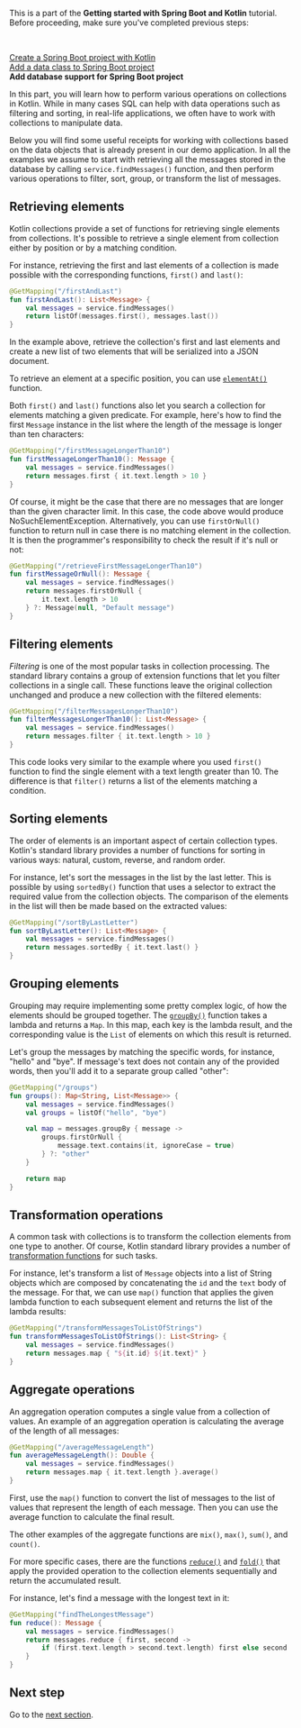 [//]: # (title: Work with collections in Spring Boot project)

<tldr>
    <p>This is a part of the <strong>Getting started with Spring Boot and Kotlin</strong> tutorial. Before proceeding, make sure you've completed previous steps:</p><br/>
    <p><a href="jvm-create-project-with-spring-boot.md">Create a Spring Boot project with Kotlin</a><br/><a href="jvm-spring-boot-add-data-class.md">Add a data class to Spring Boot project</a><br/><strong>Add database support for Spring Boot project</strong><br/></p>
</tldr>

In this part, you will learn how to perform various operations on collections in Kotlin.
While in many cases SQL can help with data operations such as filtering and sorting, in real-life applications, we often have to work with collections to manipulate data.

Below you will find some useful receipts for working with collections based on the data objects that is already present in our demo application.
In all the examples we assume to start with retrieving all the messages stored in the database by calling `service.findMessages()` function, and then perform various operations to filter, sort, group, or transform the list of messages.

## Retrieving elements

Kotlin collections provide a set of functions for retrieving single elements from collections.
It's possible to retrieve a single element from collection either by position or by a matching condition.

For instance, retrieving the first and last elements of a collection is made possible with the corresponding functions, `first()` and `last()`:

```kotlin
@GetMapping("/firstAndLast")
fun firstAndLast(): List<Message> {
    val messages = service.findMessages()
    return listOf(messages.first(), messages.last())
}
```

In the example above, retrieve the collection's first and last elements and create a new list of two elements that will be serialized into a JSON document.

To retrieve an element at a specific position, you can use [`elementAt()`](https://kotlinlang.org/api/latest/jvm/stdlib/kotlin.collections/element-at.html) function.

Both `first()` and `last()` functions also let you search a collection for elements matching a given predicate.
For example, here's how to find the first `Message` instance in the list where the length of the message is longer than ten characters:

```kotlin
@GetMapping("/firstMessageLongerThan10")
fun firstMessageLongerThan10(): Message {
    val messages = service.findMessages()
    return messages.first { it.text.length > 10 }
}
```

Of course, it might be the case that there are no messages that are longer than the given character limit.
In this case, the code above would produce NoSuchElementException.
Alternatively, you can use `firstOrNull()` function to return null in case there is no matching element in the collection.
It is then the programmer's responsibility to check the result if it's null or not:

```kotlin
@GetMapping("/retrieveFirstMessageLongerThan10")
fun firstMessageOrNull(): Message {
    val messages = service.findMessages()
    return messages.firstOrNull { 
        it.text.length > 10 
    } ?: Message(null, "Default message")
}

```

## Filtering elements

_Filtering_ is one of the most popular tasks in collection processing.
The standard library contains a group of extension functions that let you filter collections in a single call.
These functions leave the original collection unchanged and produce a new collection with the filtered elements:

```kotlin
@GetMapping("/filterMessagesLongerThan10")
fun filterMessagesLongerThan10(): List<Message> {
    val messages = service.findMessages()
    return messages.filter { it.text.length > 10 }
}
```

This code looks very similar to the example where you used `first()` function to find the single element with a text length greater than 10.
The difference is that `filter()` returns a list of the elements matching a condition.

## Sorting elements

The order of elements is an important aspect of certain collection types.
Kotlin's standard library provides a number of functions for sorting in various ways: natural, custom, reverse, and random order.

For instance, let's sort the messages in the list by the last letter.
This is possible by using `sortedBy()` function that uses a selector to extract the required value from the collection objects.
The comparison of the elements in the list will then be made based on the extracted values:

```kotlin
@GetMapping("/sortByLastLetter")
fun sortByLastLetter(): List<Message> {
    val messages = service.findMessages()
    return messages.sortedBy { it.text.last() }
}
```

## Grouping elements

Grouping may require implementing some pretty complex logic, of how the elements should be grouped together.
The [`groupBy()`](https://kotlinlang.org/api/latest/jvm/stdlib/kotlin.collections/group-by.html) function takes a lambda and returns a `Map`.
In this map, each key is the lambda result, and the corresponding value is the `List` of elements on which this result is returned.

Let's group the messages by matching the specific words, for instance, "hello" and "bye".
If message's text does not contain any of the provided words, then you'll add it to a separate group called "other":

```kotlin
@GetMapping("/groups")
fun groups(): Map<String, List<Message>> {
    val messages = service.findMessages()
    val groups = listOf("hello", "bye")

    val map = messages.groupBy { message ->
        groups.firstOrNull {
            message.text.contains(it, ignoreCase = true)
        } ?: "other"
    }

    return map
}
```

## Transformation operations

A common task with collections is to transform the collection elements from one type to another.
Of course, Kotlin standard library provides a number of [transformation functions](collection-transformations.md) for such tasks.

For instance, let's transform a list of `Message` objects into a list of String objects which are composed by concatenating the `id` and the `text` body of the message.
For that, we can use `map()` function that applies the given lambda function to each subsequent element and returns the list of the lambda results:

```kotlin
@GetMapping("/transformMessagesToListOfStrings")
fun transformMessagesToListOfStrings(): List<String> {
    val messages = service.findMessages()
    return messages.map { "${it.id} ${it.text}" }
}
```

## Aggregate operations

An aggregation operation computes a single value from a collection of values.
An example of an aggregation operation is calculating the average of the length of all messages:

```kotlin
@GetMapping("/averageMessageLength")
fun averageMessageLength(): Double {
    val messages = service.findMessages()
    return messages.map { it.text.length }.average()
}
```

First, use the `map()` function to convert the list of messages to the list of values that represent the length of each message.
Then you can use the average function to calculate the final result.

The other examples of the aggregate functions are `mix()`, `max()`, `sum()`, and `count()`.

For more specific cases, there are the functions [`reduce()`](https://kotlinlang.org/api/latest/jvm/stdlib/kotlin.collections/reduce.html) and [`fold()`](https://kotlinlang.org/api/latest/jvm/stdlib/kotlin.collections/fold.html) that apply the provided operation to the collection elements sequentially and return the accumulated result.

For instance, let's find a message with the longest text in it:

```kotlin
@GetMapping("findTheLongestMessage")
fun reduce(): Message {
    val messages = service.findMessages()
    return messages.reduce { first, second ->
        if (first.text.length > second.text.length) first else second
    }
}
```

## Next step

Go to the [next section](jvm-spring-boot-using-crudrepository.md).

